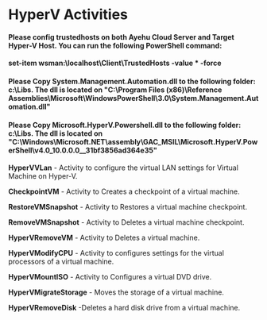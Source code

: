 # HyperV Activities

#### Please config trustedhosts on both Ayehu Cloud Server and Target Hyper-V Host. You can run the following PowerShell command:
**set-item wsman:\localhost\Client\TrustedHosts -value * -force**

#### Please Copy System.Management.Automation.dll to the following folder: c:\Libs\. The dll is located on "C:\Program Files (x86)\Reference Assemblies\Microsoft\WindowsPowerShell\3.0\System.Management.Automation.dll"
 
#### Please Copy Microsoft.HyperV.Powershell.dll to the following folder: c:\Libs\. The dll is located on "C:\Windows\Microsoft.NET\assembly\GAC_MSIL\Microsoft.HyperV.PowerShell\v4.0_10.0.0.0__31bf3856ad364e35\"

**HyperVVLan** - Activity to configure the virtual LAN settings for Virtual Machine on Hyper-V.

**CheckpointVM** - Activity to Creates a checkpoint of a virtual machine.

**RestoreVMSnapshot** - Activity to Restores a virtual machine checkpoint.

**RemoveVMSnapshot** - Activity to Deletes a virtual machine checkpoint. 

**HyperVRemoveVM** - Activity to Deletes a virtual machine.

**HyperVModifyCPU** - Activity to configures settings for the virtual processors of a virtual machine. 

**HyperVMountISO** - Activity to Configures a virtual DVD drive.

**HyperVMigrateStorage** - Moves the storage of a virtual machine.

**HyperVRemoveDisk** -Deletes a hard disk drive from a virtual machine.

